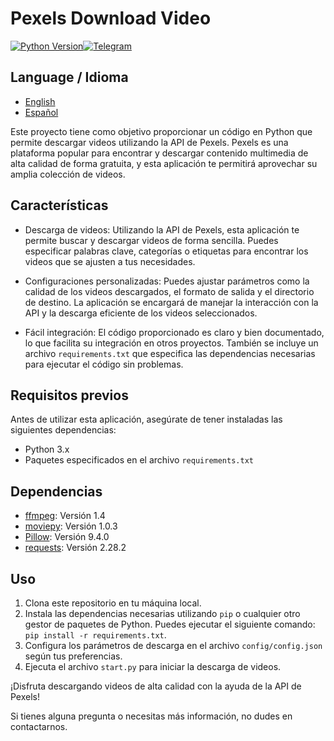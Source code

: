 # Pexels Download Video

[![Python Version](https://img.shields.io/badge/python-3.9%2B-blue.svg)](https://www.python.org/downloads/)[![Telegram](https://img.shields.io/badge/Telegram-xaxole98-blue.svg)](https://t.me/xaxole98)

## Language / Idioma

- [English](README.md)
- [Español](README_ES.md)

Este proyecto tiene como objetivo proporcionar un código en Python que permite descargar videos utilizando la API de Pexels. Pexels es una plataforma popular para encontrar y descargar contenido multimedia de alta calidad de forma gratuita, y esta aplicación te permitirá aprovechar su amplia colección de videos.

## Características

- Descarga de videos: Utilizando la API de Pexels, esta aplicación te permite buscar y descargar videos de forma sencilla. Puedes especificar palabras clave, categorías o etiquetas para encontrar los videos que se ajusten a tus necesidades.

- Configuraciones personalizadas: Puedes ajustar parámetros como la calidad de los videos descargados, el formato de salida y el directorio de destino. La aplicación se encargará de manejar la interacción con la API y la descarga eficiente de los videos seleccionados.

- Fácil integración: El código proporcionado es claro y bien documentado, lo que facilita su integración en otros proyectos. También se incluye un archivo `requirements.txt` que especifica las dependencias necesarias para ejecutar el código sin problemas.

## Requisitos previos

Antes de utilizar esta aplicación, asegúrate de tener instaladas las siguientes dependencias:

- Python 3.x
- Paquetes especificados en el archivo `requirements.txt`
## Dependencias

- [ffmpeg](https://ffmpeg.org/): Versión 1.4
- [moviepy](https://pypi.org/project/moviepy/): Versión 1.0.3
- [Pillow](https://python-pillow.org/): Versión 9.4.0
- [requests](https://pypi.org/project/requests/): Versión 2.28.2

## Uso

1. Clona este repositorio en tu máquina local.
2. Instala las dependencias necesarias utilizando `pip` o cualquier otro gestor de paquetes de Python. Puedes ejecutar el siguiente comando: `pip install -r requirements.txt`.
3. Configura los parámetros de descarga en el archivo `config/config.json` según tus preferencias.
4. Ejecuta el archivo `start.py` para iniciar la descarga de videos.

¡Disfruta descargando videos de alta calidad con la ayuda de la API de Pexels!

Si tienes alguna pregunta o necesitas más información, no dudes en contactarnos.

